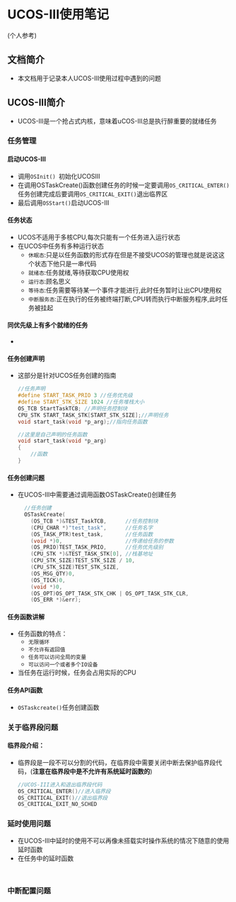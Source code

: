# UCOS-III使用笔记
(个人参考)

## 文档简介 
- 本文档用于记录本人UCOS-III使用过程中遇到的问题

## UCOS-III简介
- UCOS-III是一个抢占式内核，意味着uCOS-III总是执行醉重要的就绪任务
















































### 任务管理
#### 启动UCOS-III
- 调用```OSInit() ```初始化UCOSIII
- 在调用OSTaskCreate()函数创建任务的时候一定要调用``OS_CRITICAL_ENTER()`` 任务创建完成后要调用`OS_CRITICAL_EXIT()`退出临界区
- 最后调用`OSStart()`启动UCOS-III
#### 任务状态
- UCOS不适用于多核CPU,每次只能有一个任务进入运行状态  
- 在UCOS中任务有多种运行状态
  - `休眠态`:只是以任务函数的形式存在但是不接受UCOS的管理也就是说这这个状态下他只是一串代码
  - `就绪态`:任务就绪,等待获取CPU使用权
  - `运行态`:顾名思义
  - `等待态`:任务需要等待某一个事件才能进行,此时任务暂时让出CPU使用权
  - `中断服务态`:正在执行的任务被终端打断,CPU转而执行中断服务程序,此时任务被挂起

#### 同优先级上有多个就绪的任务
- 
  


#### 任务创建声明
- 这部分是针对UCOS任务创建的指南
    ```c
    //任务声明
    #define START_TASK_PRIO 3 //任务优先级
    #define START_STK_SIZE 1024 //任务堆栈大小
    OS_TCB StartTaskTCB; //声明任务控制块
    CPU_STK START_TASK_STK[START_STK_SIZE];//声明任务
    void start_task(void *p_arg);//指向任务函数

    //这里是自己声明的任务函数
    void start_task(void *p_arg)
    {
        //函数
    }
  ```
#### 任务创建问题
- 在UCOS-III中需要通过调用函数OSTaskCreate()创建任务
  ```c
    //任务创建
    OSTaskCreate(
      (OS_TCB *)&TEST_TaskTCB,      //任务控制块
      (CPU_CHAR *)"test_task",      //任务名字
      (OS_TASK_PTR)test_task,       //任务函数
      (void *)0,                    //传递给任务的参数
      (OS_PRIO)TEST_TASK_PRIO,      //任务优先级别
      (CPU_STK *)&TEST_TASK_STK[0], //栈基地址
      (CPU_STK_SIZE)TEST_STK_SIZE / 10,
      (CPU_STK_SIZE)TEST_STK_SIZE,
      (OS_MSG_QTY)0,
      (OS_TICK)0,
      (void *)0,
      (OS_OPT)OS_OPT_TASK_STK_CHK | OS_OPT_TASK_STK_CLR,
      (OS_ERR *)&err);
    ```
#### 任务函数讲解
- 任务函数的特点： 
  - ```无限循环``` 
  - ```不允许有返回值```
  - ``任务可以访问全局的变量``
  - ``可以访问一个或者多个IO设备``
- 当任务在运行时候，任务会占用实际的CPU


#### 任务API函数
- `OSTaskcreate()`任务创建函数





### 关于临界段问题
#### 临界段介绍：
- 临界段是一段不可以分割的代码，在临界段中需要关闭中断去保护临界段代码，(**注意在临界段中是不允许有系统延时函数的**)
  ```c
  //UCOS-III进入和退出临界段代码
  OS_CRITICAL_ENTER()//进入临界段
  OS_CRITICAL_EXIT()//退出临界段
  OS_CRITICAL_EXIT_NO_SCHED
  ```



### 延时使用问题
- 在UCOS-III中延时的使用不可以再像未搭载实时操作系统的情况下随意的使用延时函数
- 在任务中的延时函数
  ```c
    
  ```

### 中断配置问题
